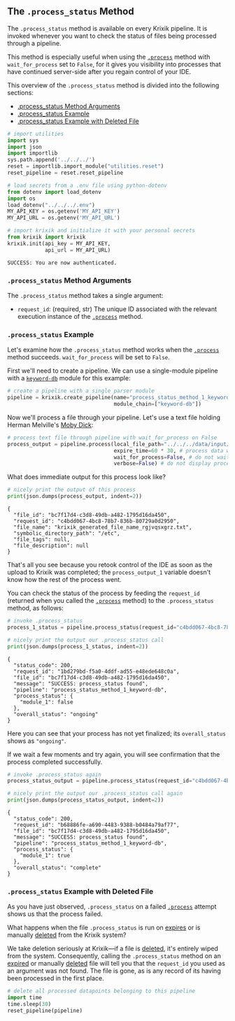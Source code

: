 ## The `.process_status` Method

The `.process_status` method is available on every Krixik pipeline. It is invoked whenever you want to check the status of files being processed through a pipeline.

This method is especially useful when using the [`.process`](process_method.md) method with `wait_for_process` set to `False`, for it gives you visibility into processes that have continued server-side after you regain control of your IDE.

This overview of the `.process_status` method is divided into the following sections:

- [.process_status Method Arguments](#.process_status-method-arguments)
- [.process_status Example](#.process_status-example)
- [.process_status Example with Deleted File](#.process_status-example-with-deleted-file)


```python
# import utilities
import sys 
import json
import importlib
sys.path.append('../../../')
reset = importlib.import_module("utilities.reset")
reset_pipeline = reset.reset_pipeline

# load secrets from a .env file using python-dotenv
from dotenv import load_dotenv
import os
load_dotenv("../../../.env")
MY_API_KEY = os.getenv('MY_API_KEY')
MY_API_URL = os.getenv('MY_API_URL')

# import krixik and initialize it with your personal secrets
from krixik import krixik
krixik.init(api_key = MY_API_KEY, 
            api_url = MY_API_URL)
```

    SUCCESS: You are now authenticated.


### `.process_status` Method Arguments

The `.process_status` method takes a single argument:

- `request_id`: (required, str) The unique ID associated with the relevant execution instance of the [`.process`](process_method.md) method.

### `.process_status` Example

Let's examine how the `.process_status` method works when the [`.process`](process_method.md) method succeeds. `wait_for_process` will be set to `False`.

First we'll need to create a pipeline. We can use a single-module pipeline with a [`keyword-db`](../../modules/database_modules/keyword-db_module.md) module for this example:


```python
# create a pipeline with a single parser module
pipeline = krixik.create_pipeline(name="process_status_method_1_keyword-db",
                                  module_chain=["keyword-db"])
```

Now we'll process a file through your pipeline. Let's use a text file holding Herman Melville's <u>Moby Dick</u>:


```python
# process text file through pipeline with wait_for_process on False
process_output = pipeline.process(local_file_path="../../../data/input/Moby Dick.txt", # the initial local filepath where the input JSON file is stored
                                  expire_time=60 * 30, # process data will be deleted from the Krixik system in 30 minutes
                                  wait_for_process=False, # do not wait for process to complete before returning IDE control to user
                                  verbose=False) # do not display process update printouts upon running code
```

What does immediate output for this process look like?


```python
# nicely print the output of this process
print(json.dumps(process_output, indent=2))
```

    {
      "file_id": "bc7f17d4-c3d8-49db-a482-1795d16da450",
      "request_id": "c4bdd067-4bc8-78b7-836b-80729a0d2950",
      "file_name": "krixik_generated_file_name_rgjvqsxgrz.txt",
      "symbolic_directory_path": "/etc",
      "file_tags": null,
      "file_description": null
    }


That's all you see because you retook control of the IDE as soon as the upload to Krixik was completed; the `process_output_1` variable doesn't know how the rest of the process went.

You can check the status of the process by feeding the `request_id` (returned when you called the [`.process`](process_method.md) method) to the `.process_status` method, as follows:


```python
# invoke .process_status
process_1_status = pipeline.process_status(request_id="c4bdd067-4bc8-78b7-836b-80729a0d2950")

# nicely print the output our .process_status call
print(json.dumps(process_1_status, indent=2))
```

    {
      "status_code": 200,
      "request_id": "1bd279bd-f5a0-4ddf-ad55-e48ede648c0a",
      "file_id": "bc7f17d4-c3d8-49db-a482-1795d16da450",
      "message": "SUCCESS: process_status found",
      "pipeline": "process_status_method_1_keyword-db",
      "process_status": {
        "module_1": false
      },
      "overall_status": "ongoing"
    }


Here you can see that your process has not yet finalized; its `overall_status` shows as `"ongoing"`.

If we wait a few moments and try again, you will see confirmation that the process completed successfully.


```python
# invoke .process_status again
process_status_output = pipeline.process_status(request_id="c4bdd067-4bc8-78b7-836b-80729a0d2950")

# nicely print the output our .process_status call again
print(json.dumps(process_status_output, indent=2))
```

    {
      "status_code": 200,
      "request_id": "b68886fe-a690-4483-9388-b0484a79af77",
      "file_id": "bc7f17d4-c3d8-49db-a482-1795d16da450",
      "message": "SUCCESS: process_status found",
      "pipeline": "process_status_method_1_keyword-db",
      "process_status": {
        "module_1": true
      },
      "overall_status": "complete"
    }


### `.process_status` Example with Deleted File

As you have just observed, `.process_status` on a failed [`.process`](process_method.md) attempt shows us that the process failed.

What happens when the file `.process_status` is run on [expires](process_method.md#core-.process-method-arguments) or is manually [deleted](../file_system/delete_method.md) from the Krixik system?

We take deletion seriously at Krixik—if a file is [deleted](../file_system/delete_method.md), it's entirely wiped from the system. Consequently, calling the `.process_status` method on an [expired](process_method.md#core-.process-method-arguments) or manually [deleted](../file_system/delete_method.md) file will tell you that the `request_id` you used as an argument was not found. The file is gone, as is any record of its having been processed in the first place.


```python
# delete all processed datapoints belonging to this pipeline
import time
time.sleep(30)
reset_pipeline(pipeline)
```
